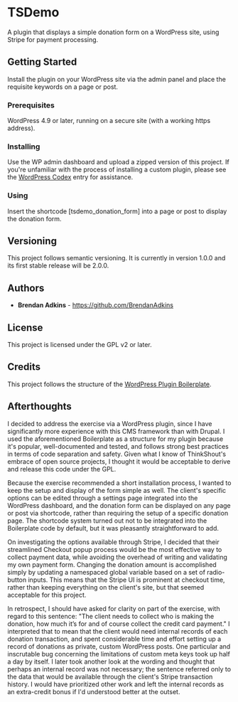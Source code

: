 # TSDemo

A plugin that displays a simple donation form on a WordPress site, using Stripe for payment processing.

## Getting Started

Install the plugin on your WordPress site via the admin panel and place the requisite keywords on a page or post.

### Prerequisites

WordPress 4.9 or later, running on a secure site (with a working https address).

### Installing

Use the WP admin dashboard and upload a zipped version of this project. If you're unfamiliar with the process of installing a custom plugin, please see the [WordPress Codex](https://codex.wordpress.org/Managing_Plugins#Manual_Plugin_Installation) entry for assistance.

### Using

Insert the shortcode \[tsdemo_donation_form\] into a page or post to display the donation form.

## Versioning

This project follows semantic versioning. It is currently in version 1.0.0 and its first stable release will be 2.0.0.

## Authors

* **Brendan Adkins** - https://github.com/BrendanAdkins

## License

This project is licensed under the GPL v2 or later.

## Credits

This project follows the structure of the [WordPress Plugin Boilerplate](https://github.com/DevinVinson/WordPress-Plugin-Boilerplate).

## Afterthoughts

I decided to address the exercise via a WordPress plugin, since I have significantly more experience with this CMS framework than with Drupal. I used the aforementioned Boilerplate as a structure for my plugin because it's popular, well-documented and tested, and follows strong best practices in terms of code separation and safety. Given what I know of ThinkShout's embrace of open source projects, I thought it would be acceptable to derive and release this code under the GPL.

Because the exercise recommended a short installation process, I wanted to keep the setup and display of the form simple as well. The client's specific options can be edited through a settings page integrated into the WordPress dashboard, and the donation form can be displayed on any page or post via shortcode, rather than requiring the setup of a specific donation page. The shortcode system turned out not to be integrated into the Boilerplate code by default, but it was pleasantly straightforward to add.

On investigating the options available through Stripe, I decided that their streamlined Checkout popup process would be the most effective way to collect payment data, while avoiding the overhead of writing and validating my own payment form. Changing the donation amount is accomplished simply by updating a namespaced global variable based on a set of radio-button inputs. This means that the Stripe UI is prominent at checkout time, rather than keeping everything on the client's site, but that seemed acceptable for this project.

In retrospect, I should have asked for clarity on part of the exercise, with regard to this sentence: "The client needs to collect who is making the donation, how much it’s for and of course collect the credit card payment." I interpreted that to mean that the client would need internal records of each donation transaction, and spent considerable time and effort setting up a record of donations as private, custom WordPress posts. One particular and inscrutable bug concerning the limitations of custom meta keys took up half a day by itself. I later took another look at the wording and thought that perhaps an internal record was not necessary; the sentence referred only to the data that would be available through the client's Stripe transaction history. I would have prioritized other work and left the internal records as an extra-credit bonus if I'd understood better at the outset.